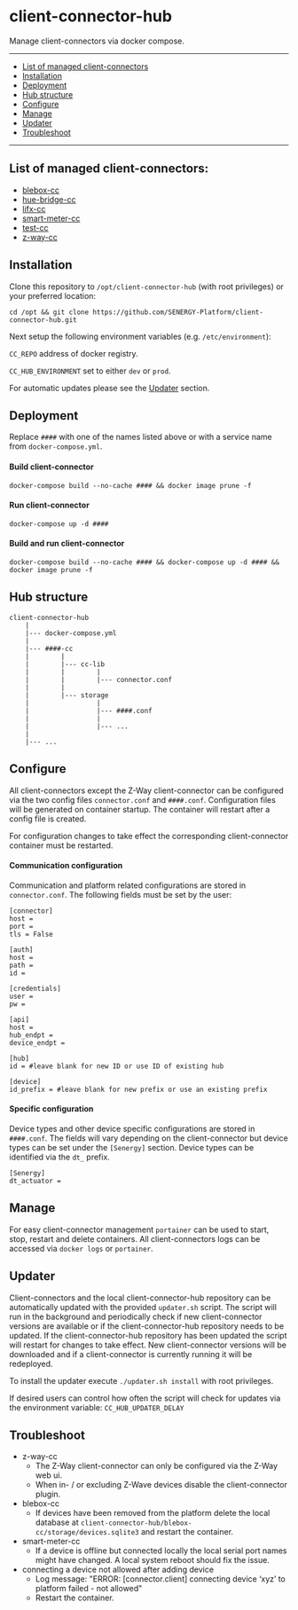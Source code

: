client-connector-hub
================

Manage client-connectors via docker compose.

----------

+ [List of managed client-connectors](#list-of-managed-client-connectors)
+ [Installation](#installation)
+ [Deployment](#deployment)
+ [Hub structure](#hub-structure)
+ [Configure](#configure)
+ [Manage](#manage)
+ [Updater](#updater)
+ [Troubleshoot](#troubleshoot)

----------


List of managed client-connectors:
-----------------

+ [blebox-cc](https://github.com/SENERGY-Platform/blebox-connector)
+ [hue-bridge-cc](https://github.com/SENERGY-Platform/hue-bridge-connector)
+ [lifx-cc](https://github.com/SENERGY-Platform/lifx-connector)
+ [smart-meter-cc](https://github.com/SENERGY-Platform/smart-meter-connector)
+ [test-cc](https://github.com/SENERGY-Platform/test-client-connector)
+ [z-way-cc](https://github.com/SENERGY-Platform/zway-connector)


Installation
-----------------

Clone this repository to `/opt/client-connector-hub` (with root privileges) or your preferred location:

`cd /opt && git clone https://github.com/SENERGY-Platform/client-connector-hub.git`

Next setup the following environment variables (e.g. `/etc/environment`):

`CC_REPO` address of docker registry.

`CC_HUB_ENVIRONMENT` set to either `dev` or `prod`.

For automatic updates please see the [Updater](#updater) section.


Deployment
-----------------

Replace `####` with one of the names listed above or with a service name from `docker-compose.yml`.

#### Build client-connector

`docker-compose build --no-cache #### && docker image prune -f`

#### Run client-connector

`docker-compose up -d ####`

#### Build and run client-connector

`docker-compose build --no-cache #### && docker-compose up -d #### && docker image prune -f`


Hub structure
-----------------

    client-connector-hub
        |
        |--- docker-compose.yml
        |
        |--- ####-cc
        |        |
        |        |--- cc-lib
        |        |        |
        |        |        |--- connector.conf
        |        |
        |        |--- storage
        |                 |
        |                 |--- ####.conf
        |                 |
        |                 |--- ...
        |
        |--- ...


Configure
-----------------

All client-connectors except the Z-Way client-connector can be configured via the two config files `connector.conf` and `####.conf`.
Configuration files will be generated on container startup. The container will restart after a config file is created.

For configuration changes to take effect the corresponding client-connector container must be restarted.

#### Communication configuration

Communication and platform related configurations are stored in `connector.conf`. The following fields must be set by the user:

    [connector]
    host =
    port =
    tls = False

    [auth]
    host =
    path =
    id =

    [credentials]
    user =
    pw =

    [api]
    host =
    hub_endpt =
    device_endpt =

    [hub]
    id = #leave blank for new ID or use ID of existing hub

    [device]
    id_prefix = #leave blank for new prefix or use an existing prefix

#### Specific configuration

Device types and other device specific configurations are stored in `####.conf`. The fields will vary depending on the client-connector but device types can be set under the `[Senergy]` section. Device types can be identified via the `dt_` prefix.

    [Senergy]
    dt_actuator =


Manage
-----------------

For easy client-connector management `portainer` can be used to start, stop, restart and delete containers.
All client-connectors logs can be accessed via `docker logs` or `portainer`.


Updater
-----------------

Client-connectors and the local client-connector-hub repository can be automatically updated with the provided `updater.sh` script. The script will run in the background and periodically check if new client-connector versions are available or if the client-connector-hub repository needs to be updated. If the client-connector-hub repository has been updated the script will restart for changes to take effect. New client-connector versions will be downloaded and if a client-connector is currently running it will be redeployed.

To install the updater execute `./updater.sh install` with root privileges.

If desired users can control how often the script will check for updates via the environment variable: `CC_HUB_UPDATER_DELAY`


Troubleshoot
-----------------

+ z-way-cc
  + The Z-Way client-connector can only be configured via the Z-Way web ui.
  + When in- / or excluding Z-Wave devices disable the client-connector plugin.
+ blebox-cc
  + If devices have been removed from the platform delete the local database at `client-connector-hub/blebox-cc/storage/devices.sqlite3` and restart the container.
+ smart-meter-cc
  + If a device is offline but connected locally the local serial port names might have changed. A local system reboot should fix the issue.
+ connecting a device not allowed after adding device
  + Log message: "ERROR: [connector.client] connecting device ‘xyz’ to platform failed - not allowed"
  + Restart the container.
